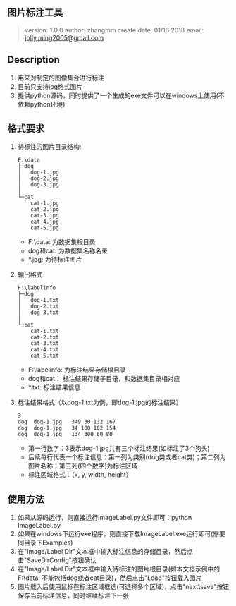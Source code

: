 ## 图片标注工具

> version: 1.0.0
> author: zhangmm
> create date: 01/16 2018
> email: jolly.ming2005@gmail.com

## Description
1. 用来对制定的图像集合进行标注
2. 目前只支持jpg格式图片
3. 提供python源码，同时提供了一个生成的exe文件可以在windows上使用(不依赖python环境)

## 格式要求
1. 待标注的图片目录结构:
 
    ```
    F:\data
    ├─dog
    │   dog-1.jpg
    │   dog-2.jpg
    │   dog-3.jpg
    │      
    └─cat
        cat-1.jpg
        cat-2.jpg
        cat-3.jpg
        cat-4.jpg
        cat-5.jpg
    ```

    - F:\data: 为数据集根目录
    - dog和cat: 为数据集名称名录
    - *.jpg: 为待标注图片

2. 输出格式

    ```
    F:\labelinfo
    ├─dog
    │   dog-1.txt
    │   dog-2.txt
    │   dog-3.txt
    │      
    └─cat
        cat-1.txt
        cat-2.txt
        cat-3.txt
        cat-4.txt
        cat-5.txt
    ```

    - F:\labelinfo: 为标注结果存储根目录
    - dog和cat： 标注结果存储子目录，和数据集目录相对应
    - *.txt: 标注结果信息

3. 标注结果格式（以dog-1.txt为例，即dog-1.jpg的标注结果）
   ```
   3
   dog	dog-1.jpg	349 30 132 167
   dog	dog-1.jpg	34 100 102 154
   dog	dog-1.jpg	134 300 60 80
   ```
   - 第一行数字：3表示dog-1.jpg共有三个标注结果(如标注了3个狗头)
   - 后续每行代表一个标注信息：第一列为类别(dog类或者cat类)；第二列为图片名称；第三列(四个数字)为标注区域
   - 标注区域格式：（x, y, width, height）

## 使用方法
1. 如果从源码运行，则直接运行ImageLabel.py文件即可：python ImageLabel.py
2. 如果在windows下运行exe程序，则直接下载ImageLabel.exe运行即可(需要同目录下Examples)
3. 在"Image/Label Dir"文本框中输入标注信息的存储目录，然后点击"SaveDirConfig"按钮确认
4. 在"Image/Label Dir"文本框中输入待标注的图片根目录(如本文档示例中的F:\data, 不能包括dog或者cat目录)，然后点击"Load"按钮载入图片
5. 图片载入后使用鼠标在标注区域框选(可选择多个区域)，点击"next\save"按钮保存当前标注信息，同时继续标注下一张